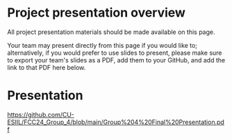 # Project presentation overview

All project presentation materials should be made available on this page.

Your team may present directly from this page if you would like to; alternatively, if you would prefer to use slides to present, please make sure to export your team's slides as a PDF, add them to your GitHub, and add the link to that PDF here below.

# Presentation

https://github.com/CU-ESIIL/FCC24_Group_4/blob/main/Group%204%20Final%20Presentation.pdf
